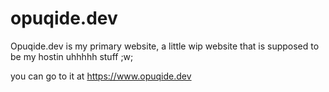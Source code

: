 # opuqide.dev

Opuqide.dev is my primary website, a little wip website that is supposed to be my hostin uhhhhh stuff ;w;

you can go to it at https://www.opuqide.dev
